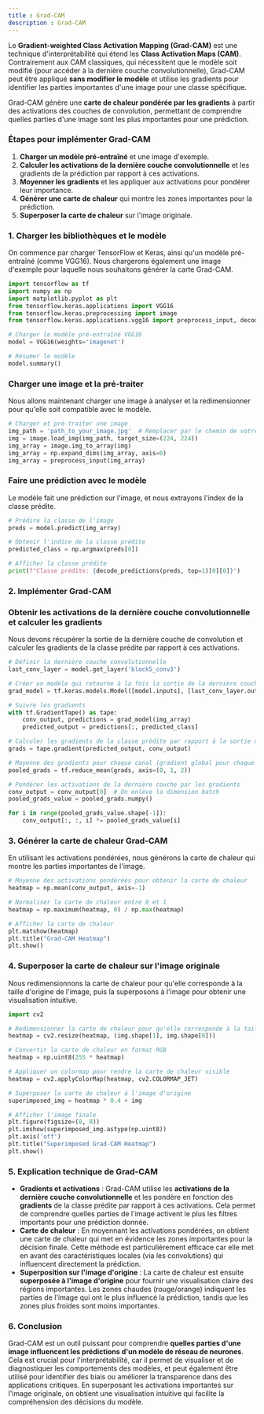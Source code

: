 ```yaml
---
title : Grad-CAM
description : Grad-CAM
---
```


Le **Gradient-weighted Class Activation Mapping (Grad-CAM)** est une technique d'interprétabilité qui étend les **Class Activation Maps (CAM)**. Contrairement aux CAM classiques, qui nécessitent que le modèle soit modifié (pour accéder à la dernière couche convolutionnelle), Grad-CAM peut être appliqué **sans modifier le modèle** et utilise les gradients pour identifier les parties importantes d'une image pour une classe spécifique.

Grad-CAM génère une **carte de chaleur pondérée par les gradients** à partir des activations des couches de convolution, permettant de comprendre quelles parties d'une image sont les plus importantes pour une prédiction.

### Étapes pour implémenter Grad-CAM

1. **Charger un modèle pré-entraîné** et une image d'exemple.
2. **Calculer les activations de la dernière couche convolutionnelle** et les gradients de la prédiction par rapport à ces activations.
3. **Moyenner les gradients** et les appliquer aux activations pour pondérer leur importance.
4. **Générer une carte de chaleur** qui montre les zones importantes pour la prédiction.
5. **Superposer la carte de chaleur** sur l'image originale.

### 1. **Charger les bibliothèques et le modèle**

On commence par charger TensorFlow et Keras, ainsi qu'un modèle pré-entraîné (comme VGG16). Nous chargerons également une image d'exemple pour laquelle nous souhaitons générer la carte Grad-CAM.

```python
import tensorflow as tf
import numpy as np
import matplotlib.pyplot as plt
from tensorflow.keras.applications import VGG16
from tensorflow.keras.preprocessing import image
from tensorflow.keras.applications.vgg16 import preprocess_input, decode_predictions

# Charger le modèle pré-entraîné VGG16
model = VGG16(weights='imagenet')

# Résumer le modèle
model.summary()

```

### **Charger une image et la pré-traiter**

Nous allons maintenant charger une image à analyser et la redimensionner pour qu'elle soit compatible avec le modèle.

```python
# Charger et pré-traiter une image
img_path = 'path_to_your_image.jpg'  # Remplacer par le chemin de votre image
img = image.load_img(img_path, target_size=(224, 224))
img_array = image.img_to_array(img)
img_array = np.expand_dims(img_array, axis=0)
img_array = preprocess_input(img_array)

```

### **Faire une prédiction avec le modèle**

Le modèle fait une prédiction sur l'image, et nous extrayons l'index de la classe prédite.

```python
# Prédire la classe de l'image
preds = model.predict(img_array)

# Obtenir l'indice de la classe prédite
predicted_class = np.argmax(preds[0])

# Afficher la classe prédite
print(f"Classe prédite: {decode_predictions(preds, top=1)[0][0]}")

```

### 2. **Implémenter Grad-CAM**

### **Obtenir les activations de la dernière couche convolutionnelle et calculer les gradients**

Nous devons récupérer la sortie de la dernière couche de convolution et calculer les gradients de la classe prédite par rapport à ces activations.

```python
# Définir la dernière couche convolutionnelle
last_conv_layer = model.get_layer('block5_conv3')

# Créer un modèle qui retourne à la fois la sortie de la dernière couche convolutionnelle et la prédiction
grad_model = tf.keras.models.Model([model.inputs], [last_conv_layer.output, model.output])

# Suivre les gradients
with tf.GradientTape() as tape:
    conv_output, predictions = grad_model(img_array)
    predicted_output = predictions[:, predicted_class]

# Calculer les gradients de la classe prédite par rapport à la sortie de la dernière couche de convolution
grads = tape.gradient(predicted_output, conv_output)

# Moyenne des gradients pour chaque canal (gradient global pour chaque filtre)
pooled_grads = tf.reduce_mean(grads, axis=(0, 1, 2))

# Pondérer les activations de la dernière couche par les gradients
conv_output = conv_output[0]  # On enlève la dimension batch
pooled_grads_value = pooled_grads.numpy()

for i in range(pooled_grads_value.shape[-1]):
    conv_output[:, :, i] *= pooled_grads_value[i]

```

### 3. **Générer la carte de chaleur Grad-CAM**

En utilisant les activations pondérées, nous générons la carte de chaleur qui montre les parties importantes de l'image.

```python
# Moyenne des activations pondérées pour obtenir la carte de chaleur
heatmap = np.mean(conv_output, axis=-1)

# Normaliser la carte de chaleur entre 0 et 1
heatmap = np.maximum(heatmap, 0) / np.max(heatmap)

# Afficher la carte de chaleur
plt.matshow(heatmap)
plt.title("Grad-CAM Heatmap")
plt.show()

```

### 4. **Superposer la carte de chaleur sur l'image originale**

Nous redimensionnons la carte de chaleur pour qu'elle corresponde à la taille d'origine de l'image, puis la superposons à l'image pour obtenir une visualisation intuitive.

```python
import cv2

# Redimensionner la carte de chaleur pour qu'elle corresponde à la taille de l'image d'origine
heatmap = cv2.resize(heatmap, (img.shape[1], img.shape[0]))

# Convertir la carte de chaleur en format RGB
heatmap = np.uint8(255 * heatmap)

# Appliquer un colormap pour rendre la carte de chaleur visible
heatmap = cv2.applyColorMap(heatmap, cv2.COLORMAP_JET)

# Superposer la carte de chaleur à l'image d'origine
superimposed_img = heatmap * 0.4 + img

# Afficher l'image finale
plt.figure(figsize=(8, 8))
plt.imshow(superimposed_img.astype(np.uint8))
plt.axis('off')
plt.title("Superimposed Grad-CAM Heatmap")
plt.show()

```

### 5. **Explication technique de Grad-CAM**

- **Gradients et activations** : Grad-CAM utilise les **activations de la dernière couche convolutionnelle** et les pondère en fonction des **gradients** de la classe prédite par rapport à ces activations. Cela permet de comprendre quelles parties de l'image activent le plus les filtres importants pour une prédiction donnée.
- **Carte de chaleur** : En moyennant les activations pondérées, on obtient une carte de chaleur qui met en évidence les zones importantes pour la décision finale. Cette méthode est particulièrement efficace car elle met en avant des caractéristiques locales (via les convolutions) qui influencent directement la prédiction.
- **Superposition sur l'image d'origine** : La carte de chaleur est ensuite **superposée à l'image d'origine** pour fournir une visualisation claire des régions importantes. Les zones chaudes (rouge/orange) indiquent les parties de l'image qui ont le plus influencé la prédiction, tandis que les zones plus froides sont moins importantes.

### 6. **Conclusion**

Grad-CAM est un outil puissant pour comprendre **quelles parties d'une image influencent les prédictions d'un modèle de réseau de neurones**. Cela est crucial pour l'interprétabilité, car il permet de visualiser et de diagnostiquer les comportements des modèles, et peut également être utilisé pour identifier des biais ou améliorer la transparence dans des applications critiques. En superposant les activations importantes sur l'image originale, on obtient une visualisation intuitive qui facilite la compréhension des décisions du modèle.